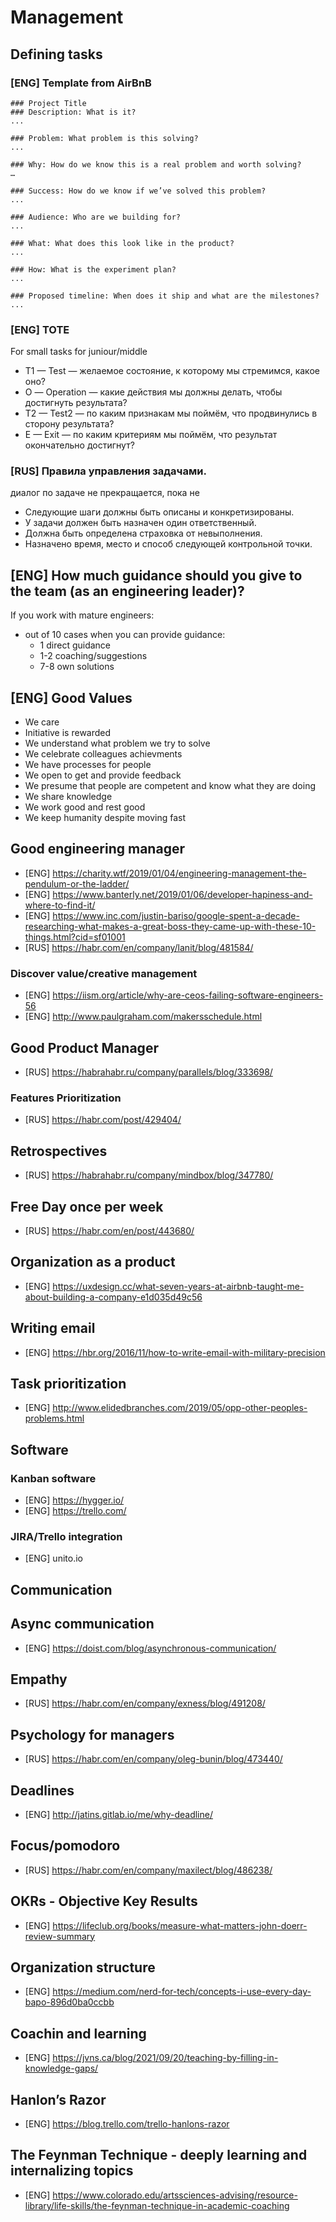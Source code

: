 # Management
## Defining tasks
### [ENG] Template from AirBnB

```
### Project Title
### Description: What is it?
...

### Problem: What problem is this solving?
...

### Why: How do we know this is a real problem and worth solving?
…

### Success: How do we know if we’ve solved this problem?
...

### Audience: Who are we building for?
...

### What: What does this look like in the product?
...

### How: What is the experiment plan?
...

### Proposed timeline: When does it ship and what are the milestones?
...
```

### [ENG] TOTE
For small tasks for juniour/middle

* T1 — Test — желаемое состояние, к которому мы стремимся, какое оно?
* О — Operation — какие действия мы должны делать, чтобы достигнуть результата?
* T2 — Test2 — по каким признакам мы поймём, что продвинулись в сторону результата?
* E — Exit — по каким критериям мы поймём, что результат окончательно достигнут?

### [RUS] Правила управления задачами.
диалог по задаче не прекращается, пока не 

* Следующие шаги должны быть описаны и конкретизированы.
* У задачи должен быть назначен один ответственный.
* Должна быть определена страховка от невыполнения.
* Назначено время, место и способ следующей контрольной точки.

## [ENG] How much guidance should you give to the team (as an engineering leader)?
If you work with mature engineers:

* out of 10 cases when you can provide guidance:
  * 1 direct guidance
  * 1-2 coaching/suggestions
  * 7-8 own solutions

## [ENG] Good Values

* We care
* Initiative is rewarded
* We understand what problem we try to solve
* We celebrate colleagues achievments 
* We have processes for people
* We open to get and provide feedback
* We presume that people are competent and know what they are doing
* We share knowledge
* We work good and rest good
* We keep humanity despite moving fast

## Good engineering manager

* [ENG] https://charity.wtf/2019/01/04/engineering-management-the-pendulum-or-the-ladder/
* [ENG] https://www.banterly.net/2019/01/06/developer-hapiness-and-where-to-find-it/
* [ENG] https://www.inc.com/justin-bariso/google-spent-a-decade-researching-what-makes-a-great-boss-they-came-up-with-these-10-things.html?cid=sf01001
* [RUS] https://habr.com/en/company/lanit/blog/481584/

### Discover value/creative management

* [ENG] https://iism.org/article/why-are-ceos-failing-software-engineers-56
* [ENG] http://www.paulgraham.com/makersschedule.html

## Good Product Manager

* [RUS] https://habrahabr.ru/company/parallels/blog/333698/

### Features Prioritization

* [RUS] https://habr.com/post/429404/

## Retrospectives

* [RUS] https://habrahabr.ru/company/mindbox/blog/347780/

## Free Day once per week

* [RUS] https://habr.com/en/post/443680/

## Organization as a product

* [ENG] https://uxdesign.cc/what-seven-years-at-airbnb-taught-me-about-building-a-company-e1d035d49c56

## Writing email

* [ENG]  https://hbr.org/2016/11/how-to-write-email-with-military-precision

## Task prioritization

* [ENG] http://www.elidedbranches.com/2019/05/opp-other-peoples-problems.html

## Software
### Kanban software

* [ENG] https://hygger.io/
* [ENG] https://trello.com/

### JIRA/Trello integration

* [ENG] unito.io

## Communication
## Async communication

* [ENG] https://doist.com/blog/asynchronous-communication/

## Empathy

* [RUS] https://habr.com/en/company/exness/blog/491208/

## Psychology for managers

* [RUS] https://habr.com/en/company/oleg-bunin/blog/473440/

## Deadlines

* [ENG] http://jatins.gitlab.io/me/why-deadline/

## Focus/pomodoro

* [RUS] https://habr.com/en/company/maxilect/blog/486238/

## OKRs - Objective Key Results

* [ENG] https://lifeclub.org/books/measure-what-matters-john-doerr-review-summary

## Organization structure

* [ENG] https://medium.com/nerd-for-tech/concepts-i-use-every-day-bapo-896d0ba0ccbb

## Coachin and learning

* [ENG] https://jvns.ca/blog/2021/09/20/teaching-by-filling-in-knowledge-gaps/

## Hanlon’s Razor

* [ENG] https://blog.trello.com/trello-hanlons-razor

## The Feynman Technique - deeply learning and internalizing topics

* [ENG] https://www.colorado.edu/artssciences-advising/resource-library/life-skills/the-feynman-technique-in-academic-coaching
